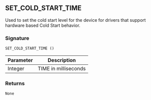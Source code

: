 ## SET\_COLD\_START\_TIME

Used to set the cold start level for the device for drivers that support hardware based Cold Start behavior.


### Signature

`SET_COLD_START_TIME ()`


| Parameter | Description |
| --- | --- |
| Integer | TIME in milliseconds |


### Returns

`None`
